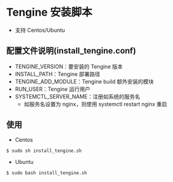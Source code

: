 # Tengine 安装脚本
+ 支持 Centos/Ubuntu

## 配置文件说明(install_tengine.conf)
+ TENGINE_VERSION：要安装的 Tengine 版本
+ INSTALL_PATH：Tengine 部署路径
+ TENGINE_ADD_MODULE：Tengine build 额外安装的模块
+ RUN_USER：Tengine 运行用户
+ SYSTEMCTL_SERVER_NAME：注册如系统的服务名
  + 如服务名设置为 nginx，则使用 systemctl restart nginx 重启

## 使用
+ Centos

```bash
$ sudo sh install_tengine.sh
```
+ Ubuntu

```bash
$ sudo bash install_tengine.sh
```